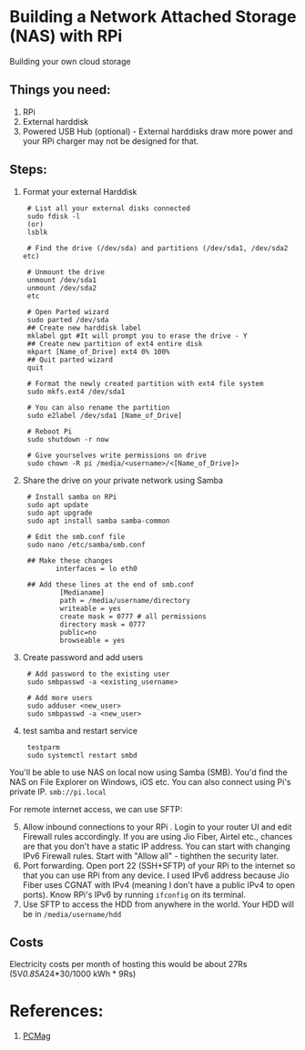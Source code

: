 # Building a Network Attached Storage (NAS) with RPi

Building your own cloud storage

## Things you need:
1. RPi
2. External harddisk
3. Powered USB Hub (optional) - External harddisks draw more power and your RPi charger may not be designed for that.

## Steps:
1. Format your external Harddisk

        # List all your external disks connected
        sudo fdisk -l
        (or)
        lsblk

        # Find the drive (/dev/sda) and partitions (/dev/sda1, /dev/sda2 etc)

        # Unmount the drive
        unmount /dev/sda1
        unmount /dev/sda2
        etc

        # Open Parted wizard
        sudo parted /dev/sda
        ## Create new harddisk label
        mklabel gpt #It will prompt you to erase the drive - Y
        ## Create new partition of ext4 entire disk
        mkpart [Name_of_Drive] ext4 0% 100%
        ## Quit parted wizard
        quit

        # Format the newly created partition with ext4 file system
        sudo mkfs.ext4 /dev/sda1

        # You can also rename the partition
        sudo e2label /dev/sda1 [Name_of_Drive]
        
        # Reboot Pi
        sudo shutdown -r now

        # Give yourselves write permissions on drive
        sudo chown -R pi /media/<username>/<[Name_of_Drive]>

2. Share the drive on your private network using Samba 

        # Install samba on RPi
        sudo apt update
        sudo apt upgrade
        sudo apt install samba samba-common
        
        # Edit the smb.conf file
        sudo nano /etc/samba/smb.conf

        ## Make these changes
               interfaces = lo eth0
        
        ## Add these lines at the end of smb.conf
                [Medianame]
                path = /media/username/directory
                writeable = yes
                create mask = 0777 # all permissions
                directory mask = 0777
                public=no
                browseable = yes

3. Create password and add users

        # Add password to the existing user
        sudo smbpasswd -a <existing_username>

        # Add more users
        sudo adduser <new_user>
        sudo smbpasswd -a <new_user>

4. test samba and restart service

        testparm
        sudo systemctl restart smbd

You'll be able to use NAS on local now using Samba (SMB). You'd find the NAS on File Explorer on Windows, iOS etc. You can also connect using Pi's private IP. `smb://pi.local`

For remote internet access, we can use SFTP:

5. Allow inbound connections to your RPi . Login to your router UI and edit Firewall rules accordingly. If you are using Jio Fiber, Airtel etc., chances are that you don't have a static IP address. You can start with changing IPv6 Firewall rules. Start with "Allow all" - tighthen the security later.
6. Port forwarding. Open port 22 (SSH+SFTP) of your RPi to the internet so that you can use RPi from any device.  I used IPv6 address because Jio Fiber uses CGNAT with IPv4 (meaning I don't have a public IPv4 to open ports). Know RPi's IPv6 by running `ifconfig` on its terminal.
7. Use SFTP to access the HDD from anywhere in the world. Your HDD will be in `/media/username/hdd`

## Costs
Electricity costs per month of hosting this would be about 27Rs (5V*0.85A*24*30/1000 kWh * 9Rs) 

# References:
1. [PCMag](https://www.pcmag.com/how-to/how-to-turn-a-raspberry-pi-into-a-nas-for-whole-home-file-sharing)